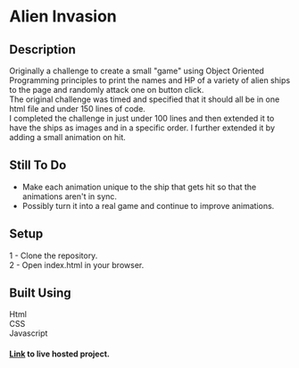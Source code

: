 # Alien Invasion

## Description
Originally a challenge to create a small "game" using Object Oriented Programming principles to print the names and HP of a variety
of alien ships to the page and randomly attack one on button click.\
The original challenge was timed and specified that it should all be in one html file and under 150 lines of code.\
I completed the challenge in just under 100 lines and then extended it to have the ships as images and in a specific order. I further 
extended it by adding a small animation on hit.

## Still To Do
* Make each animation unique to the ship that gets hit so that the animations aren't in sync.
* Possibly turn it into a real game and continue to improve animations.

## Setup
1 - Clone the repository.\
2 - Open index.html in your browser.


## Built Using
Html\
CSS\
Javascript

#### [Link]( https://alieninvasion.peterdev.co.uk/) to live hosted project.
